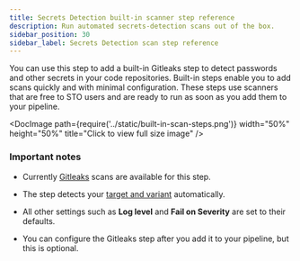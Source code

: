 ```yaml
---
title: Secrets Detection built-in scanner step reference
description: Run automated secrets-detection scans out of the box.
sidebar_position: 30
sidebar_label: Secrets Detection scan step reference 
---
```


You can use this step to add a built-in Gitleaks step to detect passwords and other secrets in your code repositories. Built-in steps enable you to add scans quickly and with minimal configuration. These steps use scanners that are free to STO users and are ready to run as soon as you add them to your pipeline.

<DocImage path={require('../static/built-in-scan-steps.png')} width="50%" height="50%" title="Click to view full size image" />

### Important notes

- Currently [Gitleaks](/docs/security-testing-orchestration/sto-techref-category/gitleaks-scanner-reference) scans are available for this step.

- The step detects your [target and variant](/docs/security-testing-orchestration/sto-techref-category/owasp-scanner-reference#target-and-variant-detection) automatically.

- All other settings such as **Log level** and **Fail on Severity** are set to their defaults. 

- You can configure the Gitleaks step after you add it to your pipeline, but this is optional. 